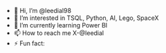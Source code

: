 - 👋 Hi, I’m @leedial98
- 👀 I’m interested in TSQL, Python, AI, Lego, SpaceX
- 🌱 I’m currently learning Power BI
- 📫 How to reach me X-@leedial
- ⚡ Fun fact: 

<!---
leedial98/leedial98 is a ✨ special ✨ repository because its `README.md` (this file) appears on your GitHub profile.
You can click the Preview link to take a look at your changes.
--->
